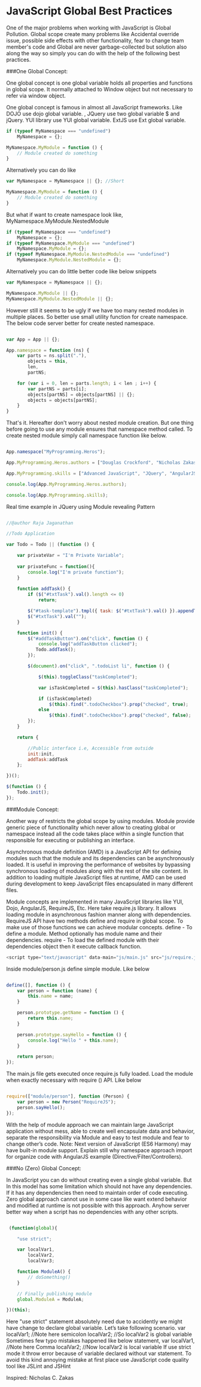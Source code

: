 
JavaScript Global Best Practices
================================


One of the major problems when working with JavaScript is Global Pollution. Global scope create many problems like Accidental override issue, possible side effects with other functionality, fear to change team member's code and Global are never garbage-collected but solution also along the way so simply you can do with the help of the following best practices.

###One Global Concept:

One global concept is one global variable holds all properties and functions in global scope. It normally attached to Window object but not necessary to refer via window object.

One global concept is famous in almost all JavaScript frameworks. Like DOJO use dojo global variable. , JQuery use two global variable $ and jQuery. YUI library use YUI global variable. ExtJS use Ext global variable.

```javascript
if (typeof MyNamespace === "undefined")
    MyNamespace = {};

MyNamespace.MyModule = function () {
    // Module created do something
}
```

Alternatively you can do like

```javascript
var MyNamespace = MyNamespace || {}; //Short 

MyNamespace.MyModule = function () {
    // Module created do something
}
````

But what if want to create namespace look like,
MyNamespace.MyModule.NestedModule

```javascript
if (typeof MyNamespace === "undefined")
    MyNamespace = {};
if (typeof MyNamespace.MyModule === "undefined")
    MyNamespace.MyModule = {};
if (typeof MyNamespace.MyModule.NestedModule === "undefined")
    MyNamespace.MyModule.NestedModule = {};
```
         
Alternatively you can do little better code like below snippets

```javascript
var MyNamespace = MyNamespace || {};

MyNamespace.MyModule || {};
MyNamespace.MyModule.NestedModule || {};
```

However still it seems to be ugly if we have too many nested modules in multiple places. So better use small utility function for create namespace. The below code server better for create nested namespace.

```javascript

var App = App || {};

App.namespace = function (ns) {
    var parts = ns.split("."),
        objects = this,
        len,
        partNS;

    for (var i = 0, len = parts.length; i < len ; i++) {
        var partNS = parts[i];
        objects[partNS] = objects[partNS] || {};
        objects = objects[partNS];
    }
}

```

That's it. Hereafter don't worry about nested module creation. But one thing before going to use any module ensures that namespace method called. To create nested module simply call namespace function like below.

```javascript

App.namespace("MyProgramming.Heros");

App.MyProgramming.Heros.authors = ["Douglas Crockford", "Nicholas Zakas”];

App.MyProgramming.skills = ["Advanced JavaScript", "JQuery", "AngularJS", "BackboneJS", "HTML5", "CSS3"];

console.log(App.MyProgramming.Heros.authors);

console.log(App.MyProgramming.skills);  

```

Real time example in JQuery using Module revealing Pattern

```javascript

//@author Raja Jaganathan

//Todo Application

var Todo = Todo || (function () {

	var privateVar = "I'm Private Variable";
	
	var privateFunc = function(){
		console.log("I'm private function");
	}
	
	function addTask() {
		if ($("#txtTask").val().length <= 0)
			return;

		$("#task-template").tmpl({ task: $("#txtTask").val() }).appendTo(".todoList");
		$("#txtTask").val("");
    }

    function init() {
		$("#addTaskButton").on("click", function () {
			console.log("addTaskButton clicked");
		   Todo.addTask();
		});

		$(document).on("click", ".todoList li", function () {

			$(this).toggleClass("taskCompleted");

			var isTaskCompleted = $(this).hasClass("taskCompleted");

			if (isTaskCompleted)
				$(this).find(".todoCheckbox").prop("checked", true);
			else
				$(this).find(".todoCheckbox").prop("checked", false);
		});
	}

    return {

		//Public interface i.e, Accessible from outside
        init:init,
		addTask:addTask
    };

})();

$(function () {
    Todo.init();
});

```


###Module Concept:

Another way of restricts the global scope by using modules. Module provide generic piece of functionality which never allow to creating global or namespace instead all the code takes place within a single function that responsible for executing or publishing an interface.

Asynchronous module definition (AMD) is a JavaScript API for defining modules such that the module and its dependencies can be asynchronously loaded. It is useful in improving the performance of websites by bypassing synchronous loading of modules along with the rest of the site content.
In addition to loading multiple JavaScript files at runtime, AMD can be used during development to keep JavaScript files encapsulated in many different files.

Module concepts are implemented in many JavaScript libraries like YUI, Dojo, AngularJS, RequireJS, Etc.
Here take require.js library. It allows loading module in asynchronous fashion manner along with dependencies. RequireJS API have two methods define and require in global scope. To make use of those functions we can achieve modular concepts.
define - To define a module. Method optionally has module name and their dependencies.
require - To load the defined module with their dependencies object then it execute callback function.

```javascript
<script type="text/javascript" data-main="js/main.js" src="js/require.js"></script>
```


Inside module/person.js define simple module. Like below

```javascript

define([], function () {
    var person = function (name) {
        this.name = name;
    }

    person.prototype.getName = function () {
        return this.name;
    }

    person.prototype.sayHello = function () {
        console.log("Hello " + this.name);
    }

    return person;
});

```
The main.js file gets executed once require.js fully loaded. Load the module when exactly necessary with require () API. Like below

```javascript

require(["module/person"], function (Person) {
    var person = new Person("RequireJS");
    person.sayHello();
});

```

With the help of module approach we can maintain large JavaScript application without mess, able to create well encapsulate data and behavior, separate the responsibility via Module and easy to test module and fear to change other’s code.
Note: Next version of JavaScript (ES6 Harmony) may have built-in module support.
Explain still why namespace approach import for organize code with AngularJS example (Directive/Filter/Controllers). 

###No (Zero) Global Concept:

In JavaScript you can do without creating even a single global variable. But In this model has some limitation which should not have any dependencies. If it has any dependencies then need to maintain order of code executing. Zero global approach cannot use in some case like want extend behavior and modified at runtime is not possible with this approach. Anyhow server better way when a script has no dependencies with any other scripts.

```javascript

 (function(global){

    "use strict";

    var localVar1,
        localVar2,
        localVar3;

    function ModuleA() {
        // doSomething()
    }

    // Finally publishing module
    global.ModuleA = ModuleA;

})(this);

```

Here "use strict" statement absolutely need due to accidently we might have change to declare global variable. Let’s take following scenario.
var localVar1; //Note here semicolon
    localVar2; //So localVar2 is global variable
Sometimes few typo mistakes happened like below statement,
var localVar1, //Note here Comma
    localVar2; //Now localVar2 is local variable
If use strict mode it throw error because of variable declared without var statement. To avoid this kind annoying mistake at first place use JavaScript code quality tool like JSLint and JSHint

Inspired: Nicholas C. Zakas

